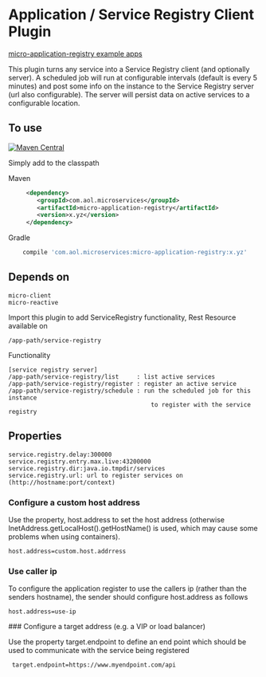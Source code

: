 # Application / Service Registry Client Plugin

[micro-application-registry example apps](https://github.com/aol/micro-server/tree/master/micro-application-registry/src/test/java/app)

This plugin turns any service into a Service Registry client (and optionally server). A scheduled job will run at configurable intervals (default is every 5 minutes) and post some info on the instance to the Service Registry server (url also configurable). The server will persist data on active services to a configurable location.

## To use

[![Maven Central](https://maven-badges.herokuapp.com/maven-central/com.aol.microservices/micro-application-registry/badge.svg)](https://maven-badges.herokuapp.com/maven-central/com.aol.microservices/micro-application-registry)

Simply add to the classpath

Maven 
```xml
     <dependency>
        <groupId>com.aol.microservices</groupId>  
        <artifactId>micro-application-registry</artifactId>
        <version>x.yz</version>
     </dependency>
```    
Gradle
```groovy
    compile 'com.aol.microservices:micro-application-registry:x.yz'
```
## Depends on

    micro-client
    micro-reactive

Import this plugin to add ServiceRegistry functionality, Rest Resource available on

    /app-path/service-registry

Functionality

    [service registry server]
    /app-path/service-registry/list     : list active services
    /app-path/service-registry/register : register an active service
    /app-path/service-registry/schedule : run the scheduled job for this instance 
    										to register with the service registry
    

## Properties

    service.registry.delay:300000
    service.registry.entry.max.live:43200000
    service.registry.dir:java.io.tmpdir/services
    service.registry.url: url to register services on (http://hostname:port/context)
    
### Configure a custom host address

Use the property, host.address to set the host address (otherwise InetAddress.getLocalHost().getHostName() is used, which may cause some problems when using containers).

	host.address=custom.host.addrress

### Use caller ip

To configure the application register to use the callers ip (rather than the senders hostname), the sender should configure host.address as follows 

	host.address=use-ip

	
### Configure a target address (e.g. a VIP or load balancer)

Use the property target.endpoint to define an end point which should be used to communicate with the service being registered

     target.endpoint=https://www.myendpoint.com/api	
